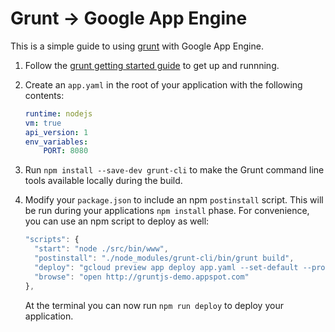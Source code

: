 # Grunt -> Google App Engine

This is a simple guide to using [grunt](http://gruntjs.com/) with Google App Engine. 

1. Follow the [grunt getting started guide](http://gruntjs.com/getting-started) to get up and runnning. 

2. Create an `app.yaml` in the root of your application with the following contents:

	```yaml
	runtime: nodejs
	vm: true
	api_version: 1
	env_variables:
  		PORT: 8080
	```

3. Run `npm install --save-dev grunt-cli` to make the Grunt command line tools available locally during the build. 

4. Modify your `package.json` to include an npm `postinstall` script.  This will be run during your applications `npm install` phase. For convenience, you can use an npm script to deploy as well:

	```js
	"scripts": {
	  "start": "node ./src/bin/www",
	  "postinstall": "./node_modules/grunt-cli/bin/grunt build",
	  "deploy": "gcloud preview app deploy app.yaml --set-default --project gruntjs-demo",
	  "browse": "open http://gruntjs-demo.appspot.com"
	},
	```

	At the terminal you can now run `npm run deploy` to deploy your application. 
